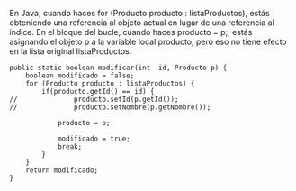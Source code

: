 En Java, cuando haces for (Producto producto : listaProductos), estás obteniendo una referencia al objeto actual en lugar de una referencia al índice.
En el bloque del bucle, cuando haces producto = p;, estás asignando el objeto p a la variable local producto, pero eso no tiene efecto en la lista original listaProductos.

```
public static boolean modificar(int  id, Producto p) {
    boolean modificado = false;
    for (Producto producto : listaProductos) {
        if(producto.getId() == id) {
//				producto.setId(p.getId());
//				producto.setNombre(p.getNombre());

            producto = p;

            modificado = true;
            break;
        }
    }
    return modificado;
}
```
